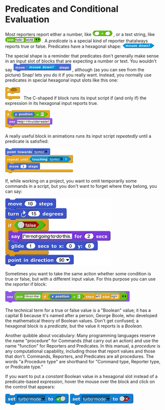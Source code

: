 # Predicates and Conditional Evaluation

Most reporters report either a number, like ![](assets/images/image82.png) <!-- {width="64" height="18"} -->
, or a text string, like ![](assets/images/image83.png) <!-- {width="116" height="18"} -->
. A *predicate* is a special kind of reporter thatalways reports true or false. Predicates have a hexagonal shape: ![](assets/images/image85.png) <!-- {width="103px" height="15px"} -->

The special shape is a reminder that predicates don't
generally make sense in an input slot of blocks that are expecting a
number or text. You wouldn't say ![](assets/images/image84.png) <!-- {width="187px" height="25px"} -->, although (as you can see from the
picture) Snap<em>!</em> lets you do it if you really want. Instead, you
normally use predicates in special hexagonal input slots like this one:

![](assets/images/image86.png) <!-- {width="64px" height="55px"} -->
&nbsp;
The C-shaped if block runs its input script if (and only if) the expression in its hexagonal input reports true.

![](assets/images/image87.png) <!-- {width="153px" height="59px"} -->

A really useful block in animations runs its input script *repeatedly* until a predicate is satisfied:

![](assets/images/image89.png) <!-- {width="220px" height="81px"} -->

If, while working on a project, you want to omit temporarily some commands in a script, but you don't want to forget where they belong, you can say:

![](assets/images/image88.png) <!-- {width="219px" height="141px"} -->

Sometimes you want to take the same action whether some condition is true or false, but with a different input value. For this purpose you can use the *reporter* if block:

![](assets/images/image90.png) <!-- {width="404px" height="37px"} -->

The technical term for a true or false value is a "Boolean" value; it has a capital B because it's named after a person, George Boole, who developed the mathematical theory of Boolean values. Don't get confused; a hexagonal block is a *predicate,* but the value it reports is a *Boolean.*

Another quibble about vocabulary: Many programming languages reserve the
name "procedure" for Commands (that carry out an action) and use the
name "function" for Reporters and Predicates. In this manual, a
*procedure* is any computational capability, including those that report
values and those that don't. Commands, Reporters, and Predicates are all
procedures. The words "a Procedure type" are shorthand for "Command
type, Reporter type, or Predicate type."


If you want to put a *constant* Boolean value in a hexagonal slot instead of a predicate-based expression, hover the mouse over the block and click on the control that appears:

![](assets/images/image92.png) <!-- {width="132px" height="23px"} -->
![](assets/images/image91.png) <!-- {width="132px" height="23px"} -->
